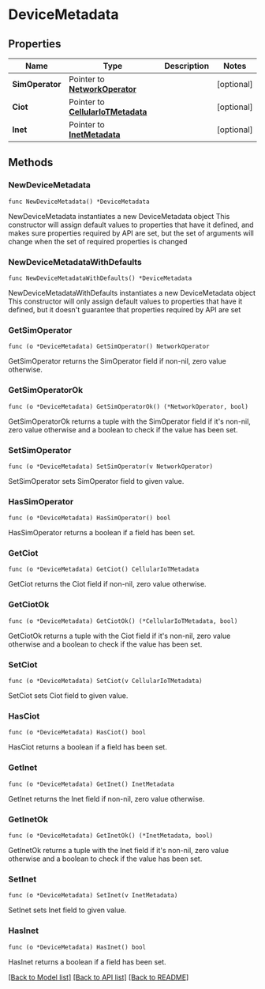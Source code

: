 # DeviceMetadata

## Properties

Name | Type | Description | Notes
------------ | ------------- | ------------- | -------------
**SimOperator** | Pointer to [**NetworkOperator**](NetworkOperator.md) |  | [optional] 
**Ciot** | Pointer to [**CellularIoTMetadata**](CellularIoTMetadata.md) |  | [optional] 
**Inet** | Pointer to [**InetMetadata**](InetMetadata.md) |  | [optional] 

## Methods

### NewDeviceMetadata

`func NewDeviceMetadata() *DeviceMetadata`

NewDeviceMetadata instantiates a new DeviceMetadata object
This constructor will assign default values to properties that have it defined,
and makes sure properties required by API are set, but the set of arguments
will change when the set of required properties is changed

### NewDeviceMetadataWithDefaults

`func NewDeviceMetadataWithDefaults() *DeviceMetadata`

NewDeviceMetadataWithDefaults instantiates a new DeviceMetadata object
This constructor will only assign default values to properties that have it defined,
but it doesn't guarantee that properties required by API are set

### GetSimOperator

`func (o *DeviceMetadata) GetSimOperator() NetworkOperator`

GetSimOperator returns the SimOperator field if non-nil, zero value otherwise.

### GetSimOperatorOk

`func (o *DeviceMetadata) GetSimOperatorOk() (*NetworkOperator, bool)`

GetSimOperatorOk returns a tuple with the SimOperator field if it's non-nil, zero value otherwise
and a boolean to check if the value has been set.

### SetSimOperator

`func (o *DeviceMetadata) SetSimOperator(v NetworkOperator)`

SetSimOperator sets SimOperator field to given value.

### HasSimOperator

`func (o *DeviceMetadata) HasSimOperator() bool`

HasSimOperator returns a boolean if a field has been set.

### GetCiot

`func (o *DeviceMetadata) GetCiot() CellularIoTMetadata`

GetCiot returns the Ciot field if non-nil, zero value otherwise.

### GetCiotOk

`func (o *DeviceMetadata) GetCiotOk() (*CellularIoTMetadata, bool)`

GetCiotOk returns a tuple with the Ciot field if it's non-nil, zero value otherwise
and a boolean to check if the value has been set.

### SetCiot

`func (o *DeviceMetadata) SetCiot(v CellularIoTMetadata)`

SetCiot sets Ciot field to given value.

### HasCiot

`func (o *DeviceMetadata) HasCiot() bool`

HasCiot returns a boolean if a field has been set.

### GetInet

`func (o *DeviceMetadata) GetInet() InetMetadata`

GetInet returns the Inet field if non-nil, zero value otherwise.

### GetInetOk

`func (o *DeviceMetadata) GetInetOk() (*InetMetadata, bool)`

GetInetOk returns a tuple with the Inet field if it's non-nil, zero value otherwise
and a boolean to check if the value has been set.

### SetInet

`func (o *DeviceMetadata) SetInet(v InetMetadata)`

SetInet sets Inet field to given value.

### HasInet

`func (o *DeviceMetadata) HasInet() bool`

HasInet returns a boolean if a field has been set.


[[Back to Model list]](../README.md#documentation-for-models) [[Back to API list]](../README.md#documentation-for-api-endpoints) [[Back to README]](../README.md)


